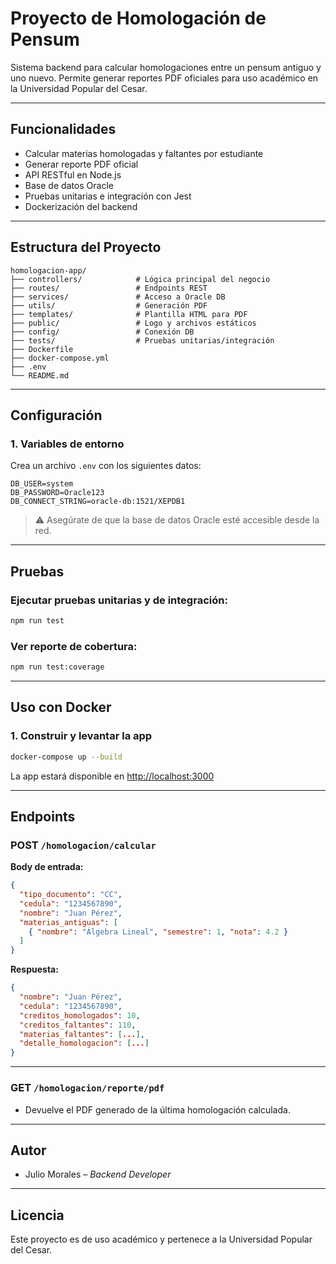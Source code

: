 # Proyecto de Homologación de Pensum

Sistema backend para calcular homologaciones entre un pensum antiguo y uno nuevo. Permite generar reportes PDF oficiales para uso académico en la Universidad Popular del Cesar.

---

## Funcionalidades

- Calcular materias homologadas y faltantes por estudiante
- Generar reporte PDF oficial
- API RESTful en Node.js
- Base de datos Oracle
- Pruebas unitarias e integración con Jest
- Dockerización del backend

---

## Estructura del Proyecto

```
homologacion-app/
├── controllers/            # Lógica principal del negocio
├── routes/                 # Endpoints REST
├── services/               # Acceso a Oracle DB
├── utils/                  # Generación PDF
├── templates/              # Plantilla HTML para PDF
├── public/                 # Logo y archivos estáticos
├── config/                 # Conexión DB
├── tests/                  # Pruebas unitarias/integración
├── Dockerfile
├── docker-compose.yml
├── .env
└── README.md
```

---

## Configuración

### 1. Variables de entorno

Crea un archivo `.env` con los siguientes datos:

```env
DB_USER=system
DB_PASSWORD=Oracle123
DB_CONNECT_STRING=oracle-db:1521/XEPDB1
```

> ⚠️ Asegúrate de que la base de datos Oracle esté accesible desde la red.

---

##  Pruebas

### Ejecutar pruebas unitarias y de integración:

```bash
npm run test
```

### Ver reporte de cobertura:

```bash
npm run test:coverage
```

---

##  Uso con Docker

### 1. Construir y levantar la app

```bash
docker-compose up --build
```

La app estará disponible en [http://localhost:3000](http://localhost:3000)

---

##  Endpoints

### POST `/homologacion/calcular`

**Body de entrada:**
```json
{
  "tipo_documento": "CC",
  "cedula": "1234567890",
  "nombre": "Juan Pérez",
  "materias_antiguas": [
    { "nombre": "Álgebra Lineal", "semestre": 1, "nota": 4.2 }
  ]
}
```

**Respuesta:**
```json
{
  "nombre": "Juan Pérez",
  "cedula": "1234567890",
  "creditos_homologados": 10,
  "creditos_faltantes": 110,
  "materias_faltantes": [...],
  "detalle_homologacion": [...]
}
```

---

### GET `/homologacion/reporte/pdf`

- Devuelve el PDF generado de la última homologación calculada.

---

##  Autor

- Julio Morales – _Backend Developer_

---

##  Licencia

Este proyecto es de uso académico y pertenece a la Universidad Popular del Cesar.